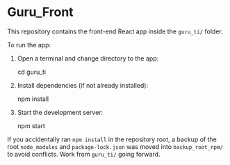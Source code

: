 # Guru_Front

This repository contains the front-end React app inside the `guru_ti/` folder.

To run the app:

1. Open a terminal and change directory to the app:

	cd guru_ti

2. Install dependencies (if not already installed):

	npm install

3. Start the development server:

	npm start

If you accidentally ran `npm install` in the repository root, a backup of the root `node_modules` and `package-lock.json` was moved into `backup_root_npm/` to avoid conflicts. Work from `guru_ti/` going forward.
